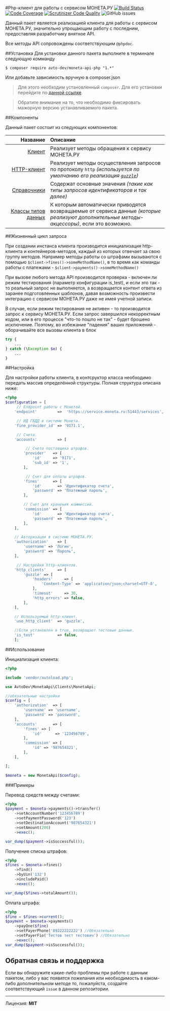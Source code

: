 #Php-клиент для работы с сервисом МОНЕТА.РУ
[![Build Status](https://scrutinizer-ci.com/b/jetexe/moneta/badges/build.png?b=master&s=bbb8c18e28b3026fddc5c7b0da3d93b7f6f09b4f)](https://scrutinizer-ci.com/b/jetexe/moneta/?branch=master)
[![Code Coverage](https://scrutinizer-ci.com/b/jetexe/moneta/badges/coverage.png?b=master&s=0f43b6b366ec56d65105bddde8a550672924a02b)](https://scrutinizer-ci.com/b/jetexe/moneta/?branch=master)
[![Scrutinizer Code Quality](https://scrutinizer-ci.com/b/jetexe/moneta/badges/quality-score.png?b=master&s=cc57950413ce09737549b7cf829560fa09ab24b0)](https://scrutinizer-ci.com/b/jetexe/moneta/?branch=master)
![GitHub issues](https://img.shields.io/github/issues/avto-dev/monetaru-api-php.svg?style=flat&maxAge=30)

Данный пакет является реализацией клиента для работы с сервисом МОНЕТА.РУ,
значительно упрощающим работу с последним, предоставляя разработчику внятное API.

Все методы API сопровождены соответствующим `@phpdoc`.

##Установка
Для установки данного пакета выполните в терминале следующую комманду

```shell
$ composer require avto-dev/moneta-api-php "1.*"
```

Или добавьте зависимость вручную в composer.json

> Для этого необходим установленный `composer`. Для его установки перейдите по [данной ссылке][getComposer].

> Обратите внимание на то, что необходимо фиксировать мажорную версию устанавливаемого пакета.

##Компоненты

Данный пакет состоит из следующих компонентов:

Название | Описание
-------: | :-------
[Клиент][client_v1] | Реализует методы обращения к сервису МОНЕТА.РУ
[HTTP-клиент][http_client] | Реализует методы осуществления запросов по протоколу `http` *(используется по умолчанию его реализация [`guzzle`][http_client_guzzle])*
[Справочники][references] | Содержат основные значения *(такие как типы запросов идентификаторов и так далее)*
[Классы типов данных][data_types] | К которым автоматически приводятся возвращаемые от сервиса данные *(которые реализуют дополнительные методы-акцессоры)*, если это возможно.

##Жизненный цикл запроса

При создании инстанса клиента производится инициализация http-клиента и контейнеров-методов,
каждый из которых отвечает за свою группу методов. Например методы работы со штрафами вызываются с помощью
`$client->fines()->someMethodName()`, в то время как команды работы с платежами - `$client->payments()->someMethodName()` 

При вызове любого метода API производится проверка - включен ли режим тестирования
(параметр конфигурации is_test), и если это так - то реальный запрос не выполняется,
а возвращается контент ответа из заранее подготовленных шаблонов,
давая возможность произвести интеграцию с сервисом МОНЕТА.РУ даже не имея учетной записи.

В случае, если режим тестирования не активен - то производится запрос к сервису МОНЕТА.РУ.
Если запрос завершился некорректным кодом, или в его процессе "что-то пошло не так" - будет брошено исключение.
Поэтому, во избежание "падения" ваших приложений - оборачивайте все вызовы клиента в блок 

```php 
try { 
    ...
} catch (\Exception $e) {
    ...
}
```

##Настройка

Для настройки работы клиента, в контсруктор класса необходимо передать массив определённой структуры.
Полная структура описана ниже: 

```php
<?php
$configuration = [
     // Endpoint работы с Монетой.
    'endpoint'         =>  'https://service.moneta.ru:51443/services',

     // ИД ГБДД в системе Монета.
    'fine_provider_id' => '9171.1',

     // Счета.
    'accounts'         => [

         // Счета поставщика штрафов.
        'provider'   => [
            'id'     => '9171',
            'sub_id' => '1',
        ],

         // Счет для оплаты штрафов.
        'fines'      => [
            'id'       => 'Идентификатор счета',
            'password' => 'Платежный пароль',
        ],

        // Счет для хранения коммиссии.
        'commission' => [
            'id'       => 'Идентификатор счета',
            'password' => 'Платежный пароль',
        ],
    ],

    // Авторизация в системе МОНЕТА.РУ.
    'authorization'    => [
        'username' => 'Логин',
        'password' => 'Пароль',
    ],

     // Настройки http-клиентов.
    'http_clients'     => [
        'guzzle' => [
            'headers'     => [
                'Content-Type' => 'application/json;charset=UTF-8',
            ],
            'timeout'     => 30,
            'http_errors' => false,
        ],
    ],

    // Используемый http-клиент.
    'use_http_client'  => 'guzzle',

    //Если установлен в true, возвращает тестовые данные.
    'is_test'          => false,
    ];

```

##Использование

Инициализация клиента:

```php
<?php

include 'vendor/autoload.php';

use AvtoDev\MonetaApi\Clients\MonetaApi;

//обязательные настройки
$config = [
    'authorization'  => [
        'username' => 'username',
        'password' => 'password',
    ],
    'accounts'       => [
        'fines' => [
            'id'      => '123456789',            
        ],
        'commission' => [
            'id' => '987654321',
        ],
    ],

];

$moneta = new MonetaApi($config);

```

###Примеры

Перевод средств между счетами:

```php
<?php
$payment = $moneta->payments()->transfer()
    ->setAccountNumber('123456789')
    ->setPaymentPassword('123')
    ->setDestinationAccount('987654321')
    ->setAmount(200)
    ->exec();

var_dump($payment->isSuccessful());

```

Получение списка штрафов:

```php
<?php
$fines = $moneta->fines()
    ->find()
    ->byUin('132')
    ->includePaid()
    ->exec();

var_dump($fines->totalAmount());

```

Оплата штрафа:

```php
<?php
$fine = $fines->current();
$payment = $moneta->payments()
    ->payOne($fine)
    ->setPayerPhone('89222222222') //Обязательно
    ->setPayerFio('Тестов тест тестович') //Обязательно
    ->exec();
var_dump($payment->isSuccessful());
```

## Обратная связь и поддержка

Если вы обнаружите какие-либо проблемы при работе с данным пакетом,
либо у вас появятся пожелания или необходимость в каком-либо дополнительном методе то,
пожалуйста, создайте соответствующий `issue` в данном репозитории.

-----

Лицензия: **MIT**

[client_v1]:./src/Clients/MonetaApi.php
[http_client]:./src/HttpClients/HttpClientInterface.php
[http_client_guzzle]:./src/HttpClients/GuzzleHttpClient.php
[references]:./src/References
[data_types]:./src/Types
[feature_test_file]:./tests/SomeFeatureTestsTest.php
[getcomposer]:https://getcomposer.org/download/